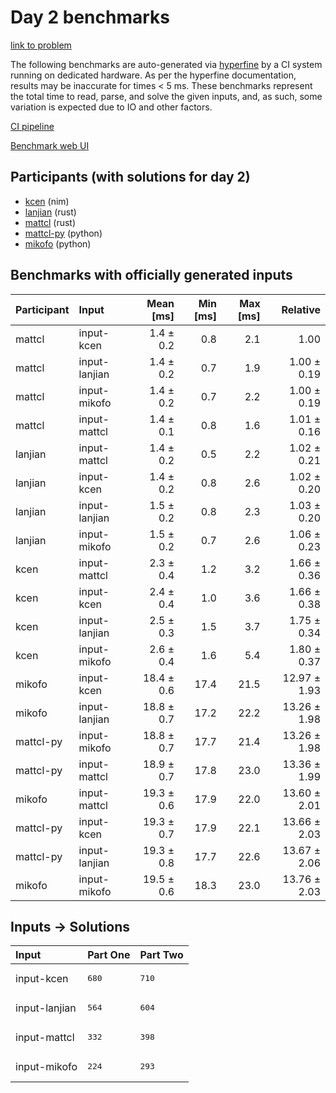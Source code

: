 # Day 2 benchmarks

[link to problem](https://adventofcode.com/2024/day/2)

The following benchmarks are auto-generated via
[hyperfine](https://github.com/sharkdp/hyperfine) by a CI system running on
dedicated hardware. As per the hyperfine documentation, results may be
inaccurate for times < 5 ms. These benchmarks represent the total time to read,
parse, and solve the given inputs, and, as such, some variation is expected due
to IO and other factors.

[CI pipeline](http://ci.papercode.net:8080/teams/main/pipelines/aoc2024)

[Benchmark web UI](https://aoc.ancalagon.black)


## Participants (with solutions for day 2)

- [kcen](https://github.com/kcen/aoc2024) (nim)
- [lanjian](https://github.com/lanjian/aoc-2024) (rust)
- [mattcl](https://github.com/mattcl/aoc2024) (rust)
- [mattcl-py](https://github.com/mattcl/aoc2024-py) (python)
- [mikofo](https://github.com/mikofo/aoc2024) (python)


## Benchmarks with officially generated inputs

| Participant | Input | Mean [ms] | Min [ms] | Max [ms] | Relative |
|:---|:---|---:|---:|---:|---:|
| mattcl | input-kcen | 1.4 ± 0.2 | 0.8 | 2.1 | 1.00 |
| mattcl | input-lanjian | 1.4 ± 0.2 | 0.7 | 1.9 | 1.00 ± 0.19 |
| mattcl | input-mikofo | 1.4 ± 0.2 | 0.7 | 2.2 | 1.00 ± 0.19 |
| mattcl | input-mattcl | 1.4 ± 0.1 | 0.8 | 1.6 | 1.01 ± 0.16 |
| lanjian | input-mattcl | 1.4 ± 0.2 | 0.5 | 2.2 | 1.02 ± 0.21 |
| lanjian | input-kcen | 1.4 ± 0.2 | 0.8 | 2.6 | 1.02 ± 0.20 |
| lanjian | input-lanjian | 1.5 ± 0.2 | 0.8 | 2.3 | 1.03 ± 0.20 |
| lanjian | input-mikofo | 1.5 ± 0.2 | 0.7 | 2.6 | 1.06 ± 0.23 |
| kcen | input-mattcl | 2.3 ± 0.4 | 1.2 | 3.2 | 1.66 ± 0.36 |
| kcen | input-kcen | 2.4 ± 0.4 | 1.0 | 3.6 | 1.66 ± 0.38 |
| kcen | input-lanjian | 2.5 ± 0.3 | 1.5 | 3.7 | 1.75 ± 0.34 |
| kcen | input-mikofo | 2.6 ± 0.4 | 1.6 | 5.4 | 1.80 ± 0.37 |
| mikofo | input-kcen | 18.4 ± 0.6 | 17.4 | 21.5 | 12.97 ± 1.93 |
| mikofo | input-lanjian | 18.8 ± 0.7 | 17.2 | 22.2 | 13.26 ± 1.98 |
| mattcl-py | input-mikofo | 18.8 ± 0.7 | 17.7 | 21.4 | 13.26 ± 1.98 |
| mattcl-py | input-mattcl | 18.9 ± 0.7 | 17.8 | 23.0 | 13.36 ± 1.99 |
| mikofo | input-mattcl | 19.3 ± 0.6 | 17.9 | 22.0 | 13.60 ± 2.01 |
| mattcl-py | input-kcen | 19.3 ± 0.7 | 17.9 | 22.1 | 13.66 ± 2.03 |
| mattcl-py | input-lanjian | 19.3 ± 0.8 | 17.7 | 22.6 | 13.67 ± 2.06 |
| mikofo | input-mikofo | 19.5 ± 0.6 | 18.3 | 23.0 | 13.76 ± 2.03 |


## Inputs -> Solutions

| Input | Part One | Part Two |
|:---|:---|:---|
|input-kcen|<pre>680</pre>|<pre>710</pre>|
|input-lanjian|<pre>564</pre>|<pre>604</pre>|
|input-mattcl|<pre>332</pre>|<pre>398</pre>|
|input-mikofo|<pre>224</pre>|<pre>293</pre>|